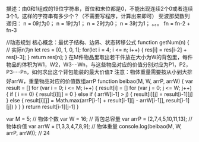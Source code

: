 描述：由0和1组成的19位字符串，首位和末位都是0，不能出现连续2个0或者连续3个1，这样的字符串有多少个？（不需要写程序，计算出来即可）
斐波那契数列递归：
n = 0时为0；
n = 1时为1；
n = 2时为0；
n = 3时为1；
。。。
fn = fn-2 + fn-3

//动态规划
核心概念：最优子结构、边界、状态转移公式
function getNum(n) { // 实际n为n
    let res = [0, 1, 0, 1];
    for(let i = 4; i <= n; i++) {
        res[i] = res[i-2] + res[i-3];
    }
    return res[n];
}
在M件物品里取出若干件放在大小为W的背包里，每件物品的体积为W1，W2，W3····Wn，与这些物品对应的价值分别对应为P1，P2，P3·····Pn，如何求出这个背包能装的最大价值❓
注意：物体重量需要按从小到大排好arrW，重量物品对应的价值数组arrP
function beibao(M, W, arrP, arrW) {
  var result = []
  for (var i = 0; i <= M; i++) {
    result[i] = []
    for (var j = 0; j <= W; j++) {
      if ( i == 0) {
        result[i][j] = 0
      } else if ( arrW[i-1] > j) {
        result[i][j] = result[i-1][j]
      } else {
        result[i][j] = Math.max(arrP[i-1] + result[i-1][j - arrW[i-1]], result[i-1][j])
      }
    }
  }
  return result[i-1][j-1]
}

var M = 5; // 物体个数
var W = 16; // 背包总容量
var arrP = [2,7,4,5,10,11,13]; // 物体价值
var arrW = [1,3,3,4,7,8,9]; // 物体重量
console.log(beibao(M, W, arrP, arrW)); // 24


